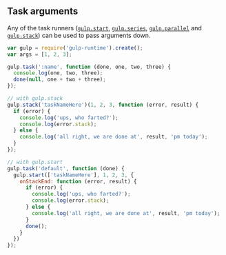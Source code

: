 ## Task arguments

Any of the task runners ([`gulp.start`](#gulpstart), [`gulp.series`](#gulpseries), [`gulp.parallel`](#gulpparallel) and [`gulp.stack`](#gulpstack)) can be used to pass arguments down.

```js
var gulp = require('gulp-runtime').create();
var args = [1, 2, 3];

gulp.task(':name', function (done, one, two, three) {
  console.log(one, two, three);
  done(null, one + two + three);
});

// with gulp.stack
gulp.stack('taskNameHere')(1, 2, 3, function (error, result) {
  if (error) {
    console.log('ups, who farted?');
    console.log(error.stack);
  } else {
    console.log('all right, we are done at', result, 'pm today');
  }
});

// with gulp.start
gulp.task('default', function (done) {
  gulp.start(['taskNameHere'], 1, 2, 3, {
    onStackEnd: function (error, result) {
      if (error) {
        console.log('ups, who farted?');
        console.log(error.stack);
      } else {
        console.log('all right, we are done at', result, 'pm today');
      }
      done();
    }
  })
});
```

